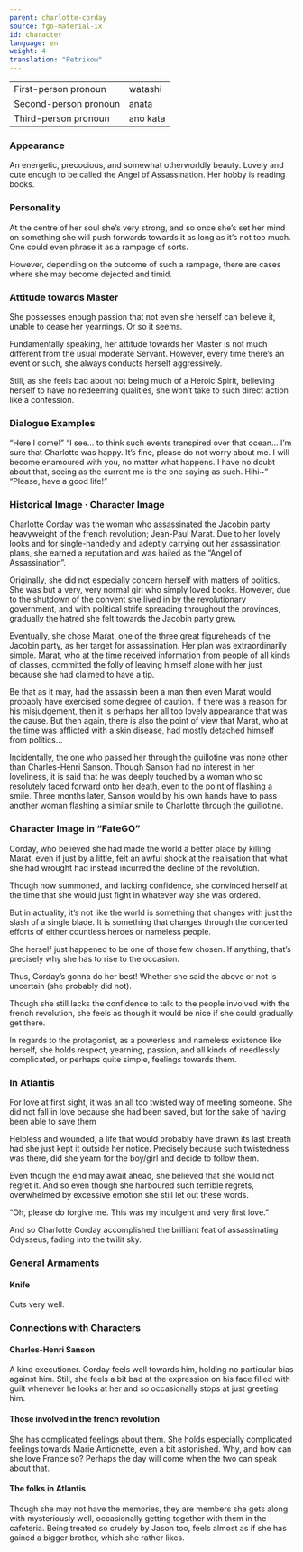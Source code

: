 ```yaml
---
parent: charlotte-corday
source: fgo-material-ix
id: character
language: en
weight: 4
translation: "Petrikow"
---
```


<table>
  <tr><td>First-person pronoun</td><td>watashi</td></tr>
  <tr><td>Second-person pronoun</td><td>anata</td></tr>
  <tr><td>Third-person pronoun</td><td>ano kata</td></tr>
</table>

### Appearance

An energetic, precocious, and somewhat otherworldly beauty.
Lovely and cute enough to be called the Angel of Assassination. Her hobby is reading books.

### Personality

At the centre of her soul she’s very strong, and so once she’s set her mind on something she will push forwards towards it as long as it’s not too much.
One could even phrase it as a rampage of sorts.

However, depending on the outcome of such a rampage, there are cases where she may become dejected and timid.

### Attitude towards Master

She possesses enough passion that not even she herself can believe it, unable to cease her yearnings. Or so it seems.

Fundamentally speaking, her attitude towards her Master is not much different from the usual moderate Servant.
However, every time there’s an event or such, she always conducts herself aggressively.

Still, as she feels bad about not being much of a Heroic Spirit, believing herself to have no redeeming qualities, she won’t take to such direct action like a confession.

### Dialogue Examples

“Here I come!”
“I see… to think such events transpired over that ocean…
I’m sure that Charlotte was happy.
It’s fine, please do not worry about me.
I will become enamoured with you, no matter what happens.
I have no doubt about that, seeing as the current me is the one saying as such.
Hihi~”
“Please, have a good life!”

### Historical Image · Character Image

Charlotte Corday was the woman who assassinated the Jacobin party heavyweight of the french revolution; Jean-Paul Marat.
Due to her lovely looks and for single-handedly and adeptly carrying out her assassination plans, she earned a reputation and was hailed as the “Angel of Assassination”.

Originally, she did not especially concern herself with matters of politics. She was but a very, very normal girl who simply loved books.
However, due to the shutdown of the convent she lived in by the revolutionary government, and with political strife spreading throughout the provinces, gradually the hatred she felt towards the Jacobin party grew.

Eventually, she chose Marat, one of the three great figureheads of the Jacobin party, as her target for assassination.
Her plan was extraordinarily simple. Marat, who at the time received information from people of all kinds of classes, committed the folly of leaving himself alone with her just because she had claimed to have a tip.

Be that as it may, had the assassin been a man then even Marat would probably have exercised some degree of caution.
If there was a reason for his misjudgement, then it is perhaps her all too lovely appearance that was the cause.
But then again, there is also the point of view that Marat, who at the time was afflicted with a skin disease, had mostly detached himself from politics…

Incidentally, the one who passed her through the guillotine was none other than Charles-Henri Sanson.
Though Sanson had no interest in her loveliness, it is said that he was deeply touched by a woman who so resolutely faced forward onto her death, even to the point of flashing a smile.
Three months later, Sanson would by his own hands have to pass another woman flashing a similar smile to Charlotte through the guillotine.

### Character Image in “FateGO”

Corday, who believed she had made the world a better place by killing Marat, even if just by a little, felt an awful shock at the realisation that what she had wrought had instead incurred the decline of the revolution.

Though now summoned, and lacking confidence, she convinced herself at the time that she would just fight in whatever way she was ordered.

But in actuality, it’s not like the world is something that changes with just the slash of a single blade. It is something that changes through the concerted efforts of either countless heroes or nameless people.

She herself just happened to be one of those few chosen.
If anything, that’s precisely why she has to rise to the occasion.

Thus, Corday’s gonna do her best!
Whether she said the above or not is uncertain (she probably did not).

Though she still lacks the confidence to talk to the people involved with the french revolution, she feels as though it would be nice if she could gradually get there.

In regards to the protagonist, as a powerless and nameless existence like herself, she holds respect, yearning, passion, and all kinds of needlessly complicated, or perhaps quite simple, feelings towards them.

### In Atlantis

For love at first sight, it was an all too twisted way of meeting someone.
She did not fall in love because she had been saved, but for the sake of having been able to save them

Helpless and wounded, a life that would probably have drawn its last breath had she just kept it outside her notice.
Precisely because such twistedness was there, did she yearn for the boy/girl and decide to follow them.

Even though the end may await ahead, she believed that she would not regret it.
And so even though she harboured such terrible regrets, overwhelmed by excessive emotion she still let out these words.

“Oh, please do forgive me.
This was my indulgent and very first love.”

And so Charlotte Corday accomplished the brilliant feat of assassinating Odysseus, fading into the twilit sky.

### General Armaments

#### Knife

Cuts very well.

### Connections with Characters

#### Charles-Henri Sanson

A kind executioner.
Corday feels well towards him, holding no particular bias against him.
Still, she feels a bit bad at the expression on his face filled with guilt whenever he looks at her and so occasionally stops at just greeting him.

#### Those involved in the french revolution

She has complicated feelings about them.
She holds especially complicated feelings towards Marie Antionette, even a bit astonished.
Why, and how can she love France so?
Perhaps the day will come when the two can speak about that.

#### The folks in Atlantis

Though she may not have the memories, they are members she gets along with mysteriously well, occasionally getting together with them in the cafeteria.
Being treated so crudely by Jason too, feels almost as if she has gained a bigger brother, which she rather likes.
